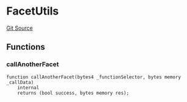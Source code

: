 # FacetUtils
[Git Source](https://github.com/thrackle-io/tron/blob/a6e068f4bc8dd6e86015430d874759ac1519196d/src/client/token/handler/common/FacetUtils.sol)


## Functions
### callAnotherFacet


```solidity
function callAnotherFacet(bytes4 _functionSelector, bytes memory _callData)
    internal
    returns (bool success, bytes memory res);
```

